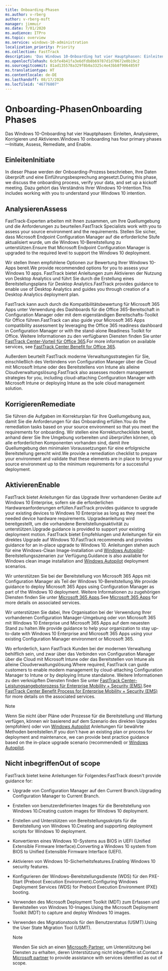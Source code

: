 ```yaml
---
title: Onboarding-Phasen
ms.author: v-rberg
author: v-rberg-msft
manager: jimmuir
ms.date: 7/01/2020
ms.audience: ITPro
ms.topic: overview
ms.service: windows-10-administration
localization_priority: Priority
ms.collection: FastTrack
description: 'Das Windows 10-Onboarding hat vier Hauptphasen: Einleiten, Analysieren, Korrigieren und Aktivieren.'
ms.openlocfilehash: 6cbfe4b41fa3e6dfdb8b69787d1d70672e0b19c2
ms.sourcegitcommit: 81ad135578a329f8b0a3325c4e43bb8f90648597
ms.translationtype: HT
ms.contentlocale: de-DE
ms.lasthandoff: 08/17/2020
ms.locfileid: "46776807"
---
```

# <a name="onboarding-phases"></a><span data-ttu-id="3abea-103">Onboarding-Phasen</span><span class="sxs-lookup"><span data-stu-id="3abea-103">Onboarding Phases</span></span>

<span data-ttu-id="3abea-104">Das Windows 10-Onboarding hat vier Hauptphasen: Einleiten, Analysieren, Korrigieren und Aktivieren.</span><span class="sxs-lookup"><span data-stu-id="3abea-104">Windows 10 onboarding has four primary phases—Initiate, Assess, Remediate, and Enable.</span></span>

## <a name="initiate"></a><span data-ttu-id="3abea-105">Einleiten</span><span class="sxs-lookup"><span data-stu-id="3abea-105">Initiate</span></span>

<span data-ttu-id="3abea-106">In dieser Phase werden der Onboarding-Prozess beschrieben, Ihre Daten überprüft und eine Einführungsbesprechung angesetzt.</span><span class="sxs-lookup"><span data-stu-id="3abea-106">During this phase, we discuss the onboarding process, verify your data, and set up a kickoff meeting.</span></span> <span data-ttu-id="3abea-107">Dazu gehört das Verständnis Ihrer Windows 10-Intention.</span><span class="sxs-lookup"><span data-stu-id="3abea-107">This includes working with you to understand your Windows 10 intention.</span></span>

## <a name="assess"></a><span data-ttu-id="3abea-108">Analysieren</span><span class="sxs-lookup"><span data-stu-id="3abea-108">Assess</span></span>

<span data-ttu-id="3abea-109">FastTrack-Experten arbeiten mit Ihnen zusammen, um Ihre Quellumgebung und die Anforderungen zu beurteilen.</span><span class="sxs-lookup"><span data-stu-id="3abea-109">FastTrack Specialists work with you to assess your source environment and the requirements.</span></span> <span data-ttu-id="3abea-110">Stellen Sie sicher, dass Microsoft Endpoint Configuration Manager auf die erforderliche Stufe aktualisiert wurde, um die Windows 10-Bereitstellung zu unterstützen.</span><span class="sxs-lookup"><span data-stu-id="3abea-110">Ensure that Microsoft Endpoint Configuration Manager is upgraded to the required level to support the Windows 10 deployment.</span></span> 

<span data-ttu-id="3abea-111">Wir stellen Ihnen empfohlene Optionen zur Bewertung Ihrer Windows 10-Apps bereit.</span><span class="sxs-lookup"><span data-stu-id="3abea-111">We provide recommended options for you to assess your Windows 10 apps.</span></span> <span data-ttu-id="3abea-112">FastTrack bietet Anleitungen zum Aktivieren der Nutzung von Desktop Analytics und führt Sie durch die Erstellung eines Bereitstellungsplans für Desktop Analytics.</span><span class="sxs-lookup"><span data-stu-id="3abea-112">FastTrack provides guidance to enable use of Desktop Analytics and guides you through creation of a Desktop Analytics deployment plan.</span></span>

<span data-ttu-id="3abea-113">FastTrack kann auch durch die Kompatibilitätsbewertung für Microsoft 365 Apps unter Verwendung des Dashboards für die Office 365-Bereitschaft in Configuration Manager oder mit dem eigenständigen Bereitschafts-Toolkit für Office führen.</span><span class="sxs-lookup"><span data-stu-id="3abea-113">FastTrack can also guide your Microsoft 365 Apps compatibility assessment by leveraging the Office 365 readiness dashboard in Configuration Manager or with the stand-alone Readiness Toolkit for Office.</span></span> <span data-ttu-id="3abea-114">Weitere Informationen zu den verfügbaren Diensten finden Sie unter [FastTrack Center-Vorteil für Office 365](O365-fasttrack-benefit-for-office-365.md).</span><span class="sxs-lookup"><span data-stu-id="3abea-114">For more information on available services, see [FastTrack Center Benefit for Office 365](O365-fasttrack-benefit-for-office-365.md).</span></span> 

<span data-ttu-id="3abea-115">Außerdem beurteilt FastTrack moderne Verwaltungsstrategien für Sie, einschließlich des Verbindens von Configuration Manager über die Cloud mit Microsoft Intune oder des Bereitstellens von Intune als alleine Cloudverwaltungslösung.</span><span class="sxs-lookup"><span data-stu-id="3abea-115">FastTrack also assesses modern management strategies for you, including cloud-attaching Configuration Manager with Microsoft Intune or deploying Intune as the sole cloud management solution.</span></span>

## <a name="remediate"></a><span data-ttu-id="3abea-116">Korrigieren</span><span class="sxs-lookup"><span data-stu-id="3abea-116">Remediate</span></span>

<span data-ttu-id="3abea-117">Sie führen die Aufgaben im Korrekturplan für Ihre Quellumgebung aus, damit Sie die Anforderungen für das Onboarding erfüllen.</span><span class="sxs-lookup"><span data-stu-id="3abea-117">You do the remediation tasks based on your source environment so that you meet the requirements for onboarding.</span></span> <span data-ttu-id="3abea-118">Wir stellen eine Korrekturcheckliste bereit, anhand derer Sie Ihre Umgebung vorbereiten und überprüfen können, ob alle erforderlichen Komponenten vorhanden sind, damit ihre Quellumgebung den minimalen Voraussetzungen für eine erfolgreiche Bereitstellung gerecht wird.</span><span class="sxs-lookup"><span data-stu-id="3abea-118">We provide a remediation checklist to prepare your environment and validate that these elements are in place to bring your source environment up to the minimum requirements for a successful deployment.</span></span> 

## <a name="enable"></a><span data-ttu-id="3abea-119">Aktivieren</span><span class="sxs-lookup"><span data-stu-id="3abea-119">Enable</span></span>

<span data-ttu-id="3abea-120">FastTrack bietet Anleitungen für das Upgrade Ihrer vorhandenen Geräte auf Windows 10 Enterprise, sofern sie die erforderlichen Hardwareanforderungen erfüllen.</span><span class="sxs-lookup"><span data-stu-id="3abea-120">FastTrack provides guidance to upgrade your existing devices to Windows 10 Enterprise as long as they meet the needed device hardware requirements.</span></span> <span data-ttu-id="3abea-121">Upgradeanleitung wird bereitgestellt, um die vorhandene Bereitstellungsaktivität zu unterstützen.</span><span class="sxs-lookup"><span data-stu-id="3abea-121">Upgrade guidance is provided to support your existing deployment motion.</span></span> <span data-ttu-id="3abea-122">FastTrack bietet Empfehlungen und Anleitungen für ein direktes Upgrade auf Windows 10.</span><span class="sxs-lookup"><span data-stu-id="3abea-122">FastTrack recommends and provides guidance for an in-place upgrade to Windows 10.</span></span> <span data-ttu-id="3abea-123">Anleitungen stehen auch für eine Windows-Clean Image-Installation und [Windows Autopilot](EMS-onboarding-phases.md#windows-autopilot)-Bereitstellungsszenarien zur Verfügung.</span><span class="sxs-lookup"><span data-stu-id="3abea-123">Guidance is also available for Windows clean image installation and [Windows Autopilot](EMS-onboarding-phases.md#windows-autopilot) deployment scenarios.</span></span> 

<span data-ttu-id="3abea-124">Wir unterstützen Sie bei der Bereitstellung von Microsoft 365 Apps mit Configuration Manager als Teil der Windows 10-Bereitstellung.</span><span class="sxs-lookup"><span data-stu-id="3abea-124">We provide guidance to deploy Microsoft 365 Apps using Configuration Manager as part of the Windows 10 deployment.</span></span> <span data-ttu-id="3abea-125">Weitere Informationen zu zugehörigen Diensten finden Sie unter [Microsoft 365 Apps](O365-onboarding-and-migration.md#microsoft-365-apps).</span><span class="sxs-lookup"><span data-stu-id="3abea-125">See [Microsoft 365 Apps](O365-onboarding-and-migration.md#microsoft-365-apps) for more details on associated services.</span></span>

<span data-ttu-id="3abea-126">Wir unterstützen Sie dabei, Ihre Organisation bei der Verwendung Ihrer vorhandenen Configuration Manager-Umgebung oder von Microsoft 365 mit Windows 10 Enterprise und Microsoft 365 Apps auf dem neuesten Stand zu halten.</span><span class="sxs-lookup"><span data-stu-id="3abea-126">We provide guidance to help your organization to stay up-to-date with Windows 10 Enterprise and Microsoft 365 Apps using your existing Configuration Manager environment or Microsoft 365.</span></span>

<span data-ttu-id="3abea-127">Wo erforderlich, kann FastTrack Kunden bei der modernen Verwaltung behilflich sein, und zwar über das Verbinden von Configuration Manager über die Cloud mit Microsoft Intune oder das Bereitstellen von Intune als alleine Cloudverwaltungslösung.</span><span class="sxs-lookup"><span data-stu-id="3abea-127">Where required, FastTrack can guide customers to enable modern management by cloud-attaching Configuration Manager to Intune or by deploying Intune standalone.</span></span> <span data-ttu-id="3abea-128">Weitere Informationen zu den verknüpften Diensten finden Sie unter [FastTrack Center-Leistungsangebotprozess für Enterprise Mobility + Security (EMS)](EMS-fasttrack-process.md).</span><span class="sxs-lookup"><span data-stu-id="3abea-128">See [FastTrack Center Benefit Process for Enterprise Mobility + Security (EMS)](EMS-fasttrack-process.md) for more details on the associated services.</span></span>

> [!NOTE]
> <span data-ttu-id="3abea-129">Wenn Sie nicht über Pläne oder Prozesse für die Bereitstellung und Wartung verfügen, können wir basierend auf dem Szenario des direkten Upgrades (empfohlen) oder von [Windows Autopilot](EMS-onboarding-phases.md#windows-autopilot) Anleitungen für bewährte Methoden bereitstellen.</span><span class="sxs-lookup"><span data-stu-id="3abea-129">If you don't have an existing plan or process for deployment and maintenance, we can provide best practice guidance based on the in-place upgrade scenario (recommended) or [Windows Autopilot](EMS-onboarding-phases.md#windows-autopilot).</span></span>

## <a name="out-of-scope"></a><span data-ttu-id="3abea-130">Nicht inbegriffen</span><span class="sxs-lookup"><span data-stu-id="3abea-130">Out of scope</span></span>

<span data-ttu-id="3abea-131">FastTrack bietet keine Anleitungen für Folgendes:</span><span class="sxs-lookup"><span data-stu-id="3abea-131">FastTrack doesn't provide guidance for:</span></span>

- <span data-ttu-id="3abea-132">Upgrade von Configuration Manager auf den Current Branch.</span><span class="sxs-lookup"><span data-stu-id="3abea-132">Upgrading Configuration Manager to Current Branch.</span></span>
- <span data-ttu-id="3abea-133">Erstellen von benutzerdefinierten Images für die Bereitstellung von Windows 10.</span><span class="sxs-lookup"><span data-stu-id="3abea-133">Creating custom images for Windows 10 deployment.</span></span>
- <span data-ttu-id="3abea-134">Erstellen und Unterstützen von Bereitstellungsskripts für die Bereitstellung von Windows 10.</span><span class="sxs-lookup"><span data-stu-id="3abea-134">Creating and supporting deployment scripts for Windows 10 deployment.</span></span>
- <span data-ttu-id="3abea-135">Konvertieren eines Windows 10-Systems aus BIOS in UEFI (Unified Extensible Firmware Interface).</span><span class="sxs-lookup"><span data-stu-id="3abea-135">Converting a Windows 10 system from BIOS to Unified Extensible Firmware Interface (UEFI).</span></span>
- <span data-ttu-id="3abea-136">Aktivieren von Windows 10-Sicherheitsfeatures.</span><span class="sxs-lookup"><span data-stu-id="3abea-136">Enabling Windows 10 security features.</span></span> 
- <span data-ttu-id="3abea-137">Konfigurieren der Windows-Bereitstellungsdienste (WDS) für den PXE-Start (Preboot Execution Environment).</span><span class="sxs-lookup"><span data-stu-id="3abea-137">Configuring Windows Deployment Services (WDS) for Preboot Execution Environment (PXE) booting.</span></span>
- <span data-ttu-id="3abea-138">Verwenden des Microsoft Deployment Toolkit (MDT) zum Erfassen und Bereitstellen von Windows 10-Images.</span><span class="sxs-lookup"><span data-stu-id="3abea-138">Using the Microsoft Deployment Toolkit (MDT) to capture and deploy Windows 10 images.</span></span>
- <span data-ttu-id="3abea-139">Verwenden des Migrationstools für den Benutzerstatus (USMT).</span><span class="sxs-lookup"><span data-stu-id="3abea-139">Using the User State Migration Tool (USMT).</span></span>

  > [!NOTE]
  > <span data-ttu-id="3abea-140">Wenden Sie sich an einen [Microsoft-Partner](https://go.microsoft.com/fwlink/?linkid=2080150), um Unterstützung bei Diensten zu erhalten, deren Unterstützung nicht inbegriffen ist.</span><span class="sxs-lookup"><span data-stu-id="3abea-140">Contact a [Microsoft partner](https://go.microsoft.com/fwlink/?linkid=2080150) to provide assistance with services identified as out of scope.</span></span>

 